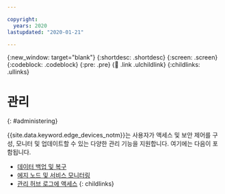 ```yaml
---

copyright:
  years: 2020
lastupdated: "2020-01-21"

---
```


{:new_window: target="blank"}
{:shortdesc: .shortdesc}
{:screen: .screen}
{:codeblock: .codeblock}
{:pre: .pre}
{:child: .link .ulchildlink}
{:childlinks: .ullinks}

# 관리
{: #administering}

{{site.data.keyword.edge_devices_notm}}는 사용자가 액세스 및 보안 제어를 구성, 모니터 및 업데이트할 수 있는 다양한 관리 기능을 지원합니다. 여기에는 다음이 포함됩니다.

* [데이터 백업 및 복구](../user_management/data_backup.md)
* [에지 노드 및 서비스 모니터링](../user_management/monitoring_edge_nodes.md)
* [관리 허브 로그에 액세스](../user_management/accessing_logs.md)
{: childlinks}

